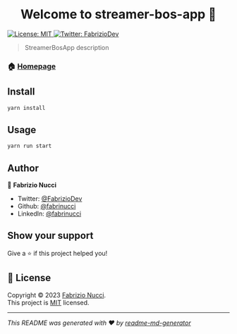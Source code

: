<h1 align="center">Welcome to streamer-bos-app 👋</h1>
<p>
  <a href="https://github.com/fabrinucci/next-streamer-app/blob/main/LICENCE.md" target="_blank">
    <img alt="License: MIT" src="https://img.shields.io/badge/License-MIT-yellow.svg" />
  </a>
  <a href="https://twitter.com/FabrizioDev" target="_blank">
    <img alt="Twitter: FabrizioDev" src="https://img.shields.io/twitter/follow/FabrizioDev.svg?style=social" />
  </a>
</p>

> StreamerBosApp description

### 🏠 [Homepage](https://github.com/fabrinucci/next-streamer-app)

## Install

```sh
yarn install
```

## Usage

```sh
yarn run start
```

## Author

👤 **Fabrizio Nucci**

* Twitter: [@FabrizioDev](https://twitter.com/FabrizioDev)
* Github: [@fabrinucci](https://github.com/fabrinucci)
* LinkedIn: [@fabrinucci](https://linkedin.com/in/fabrinucci)

## Show your support

Give a ⭐️ if this project helped you!

## 📝 License

Copyright © 2023 [Fabrizio Nucci](https://github.com/fabrinucci).<br />
This project is [MIT](https://github.com/fabrinucci/next-streamer-app/blob/main/LICENCE.md) licensed.

***
_This README was generated with ❤️ by [readme-md-generator](https://github.com/kefranabg/readme-md-generator)_